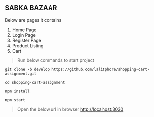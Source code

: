## SABKA BAZAAR


Below are pages it contains
 1. Home Page
 2. Login Page
 3. Register Page
 4. Product Listing
 5. Cart

> Run below commands to start project

    git clone -b develop https://github.com/lalitphore/shopping-cart-assignment.git

    cd shopping-cart-assignment
    
    npm install

    npm start

> Open the below url in browser
> [http://localhost:3030](http://localhost:8080/)